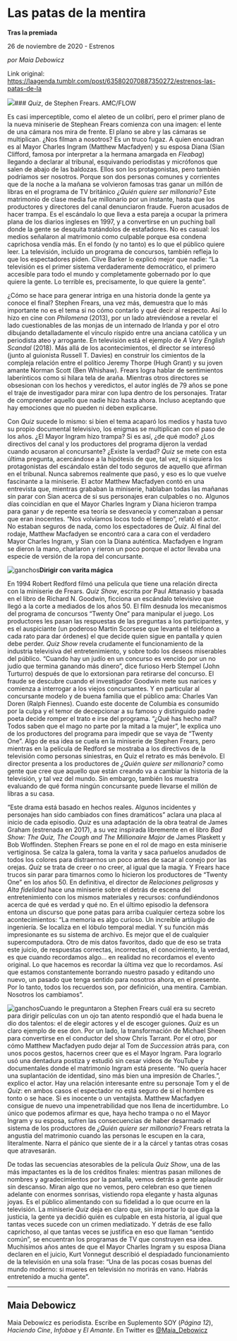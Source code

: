 # Las patas de la mentira

**Tras la premiada**

26 de noviembre de 2020 - Estrenos

_por Maia Debowicz_

Link original: https://laagenda.tumblr.com/post/635802070887350272/estrenos-las-patas-de-la

![](https://64.media.tumblr.com/639549cc0332c97bebc007a53957ccd9/d83bec0f9a9455c4-07/s500x750/81523a03101f6a51c5b009df1ade0106ec8554c0.jpg)### *Quiz*, de Stephen Frears. AMC/FLOW


Es casi imperceptible, como el aleteo de un colibrí, pero el primer plano de la nueva miniserie de Stephean Frears comienza con una imagen: el lente de una cámara nos mira de frente. El plano se abre y las cámaras se multiplican. ¿Nos filman a nosotros? Es un truco fugaz. A quien encuadran es al Mayor Charles Ingram (Matthew Macfadyen) y su esposa Diana (Sian Clifford, famosa por interpretar a la hermana amargada en *Fleabag*) llegando a declarar al tribunal, esquivando periodistas y micrófonos que salen de abajo de las baldozas. Ellos son los protagonistas, pero también podríamos ser nosotros. Porque son dos personas comunes y corrientes que de la noche a la mañana se volvieron famosas tras ganar un millón de libras en el programa de TV británico *¿Quién quiere ser millonario?* Este matrimonio de clase media fue millonario por un instante, hasta que los productores y directores del canal denunciaron fraude. Fueron acusados de hacer trampa. Es el escándalo lo que lleva a esta pareja a ocupar la primera plana de los diarios ingleses en 1997, y a convertirse en un puching ball donde la gente se desquita tratándolos de estafadores. No es casual: los medios señalaron al matrimonio como culpable porque esa condena caprichosa vendía más. En el fondo (y no tanto) es lo que el público quiere leer. La televisión, incluido un programa de concursos, también refleja lo que los espectadores piden. Clive Barker lo explicó mejor que nadie: “La televisión es el primer sistema verdaderamente democrático, el primero accesible para todo el mundo y completamente gobernado por lo que quiere la gente. Lo terrible es, precisamente, lo que quiere la gente”.

¿Cómo se hace para generar intriga en una historia donde la gente ya conoce el final? Stephen Frears, una vez más, demuestra que lo más importante no es el tema si no cómo contarlo y qué decir al respecto. Así lo hizo en cine con *Philomena* (2013), por un lado atreviéndose a revelar el lado cuestionables de las monjas de un internado de Irlanda y por el otro dibujando detalladamente el vínculo ríspido entre una anciana católica y un periodista ateo y arrogante. En televisión está el ejemplo de *A Very English Scandal* (2018). Más allá de los acontecimientos, el director se interesó (junto al guionista Russell T. Davies) en construir los cimientos de la compleja relación entre el político Jeremy Thorpe (Hugh Grant) y su joven amante Norman Scott (Ben Whishaw). Frears logra hablar de sentimientos laberínticos como si hilara tela de araña. Mientras otros directores se obsesionan con los hechos y veredictos, el autor inglés de 79 años se pone el traje de investigador para mirar con lupa dentro de los personajes. Tratar de comprender aquello que nadie hizo hasta ahora. Incluso aceptando que hay emociones que no pueden ni deben explicarse.

Con *Quiz* sucede lo mismo: si bien el tema acaparó los medios y hasta tuvo su propio documental televisivo, los enigmas se multiplican con el paso de los años. ¿El Mayor Ingram hizo trampa? Si es así, ¿de qué modo? ¿Los directivos del canal y los productores del programa dijeron la verdad cuando acusaron al concursante? ¿Existe la verdad? *Quiz* se mete con esta última pregunta, acercándose a la hipótesis de que, tal vez, ni siquiera los protagonistas del escándalo están del todo seguros de aquello que afirman en el tribunal. Nunca sabremos realmente que pasó, y eso es lo que vuelve fascinante a la miniserie. El actor Matthew Macfadyen contó en una entrevista que, mientras grababan la miniserie, hablaban todas las mañanas sin parar con Sian acerca de si sus personajes eran culpables o no. Algunos días coincidían en que el Mayor Charles Ingram y Diana hicieron trampa para ganar y de repente esa teoría se desvanecía y comenzaban a pensar que eran inocentes. “Nos volvíamos locos todo el tiempo”, relató el actor. No estaban seguros de nada, como los espectadores de *Quiz*. Al final del rodaje, Matthew Macfadyen se encontró cara a cara con el verdadero Mayor Charles Ingram, y Sian con la Diana auténtica. Macfadyen e Ingram se dieron la mano, charlaron y rieron un poco porque el actor llevaba una especie de versión de la ropa del concursante. 

![ganchos](https://64.media.tumblr.com/cb095db18bb68dc6b06d42343033ae1d/d83bec0f9a9455c4-29/s500x750/9e8af74c6741bb54208485282d644389cbb5f682.jpg)**Dirigir con varita mágica**

En 1994 Robert Redford filmó una película que tiene una relación directa con la miniserie de Frears. *Quiz Show*, escrita por Paul Attanasio y basada en el libro de Richard N. Goodwin, ficciona un escándalo televisivo que llegó a la corte a mediados de los años 50. El film desnuda los mecanismos del programa de concursos “Twenty One” para manipular el juego. Los productores les pasan las respuestas de las preguntas a los participantes, y es el auspiciante (un poderoso Martin Scorsese que levanta el teléfono a cada rato para dar órdenes) el que decide quien sigue en pantalla y quien debe perder. *Quiz Show* revela crudamente el funcionamiento de la industria televisiva del entretenimiento, y sobre todo los deseos miserables del público. “Cuando hay un judío en un concurso es vencido por un no judío que termina ganando más dinero”, dice furioso Herb Stempel (John Turturro) después de que lo extorsionan para retirarse del concurso. El fraude se descubre cuando el investigador Goodwin mete sus narices y comienza a interrogar a los viejos concursantes. Y en particular al concursante modelo y de buena familia que el público ama: Charles Van Doren (Ralph Fiennes). Cuando este docente de Columbia es consumido por la culpa y el temor de decepcionar a su famoso y distinguido padre poeta decide romper el trato e irse del programa. “¿Qué has hecho mal? Todos saben que el mago no parte por la mitad a la mujer”, le explica uno de los productores del programa para impedir que se vaya de “Twenty One”. Algo de esa idea se cuela en la miniserie de Stephen Frears, pero mientras en la película de Redford se mostraba a los directivos de la televisión como personas siniestras, en Quiz el retrato es más benévolo. El director presenta a los productores de *¿Quién quiere ser millonario?* como gente que cree que aquello que están creando va a cambiar la historia de la televisión, y tal vez del mundo. Sin embargo, también los muestra evaluando de qué forma ningún concursante puede llevarse el millón de libras a su casa. 

“Este drama está basado en hechos reales. Algunos incidentes y personajes han sido cambiados con fines dramáticos” aclara una placa al inicio de cada episodio. *Quiz* es una adaptación de la obra teatral de James Graham (estrenada en 2017), a su vez inspirada libremente en el libro *Bad Show: The Quiz, The Cough and The Millionaire Major* de James Plaskett y Bob Woffinden. Stephen Frears se pone en el rol de mago en esta miniserie vertiginosa. Se calza la galera, toma la varita y saca pañuelos anudados de todos los colores para distraernos un poco antes de sacar al conejo por las orejas. *Quiz* se trata de creer o no creer, al igual que la magia. Y Frears hace trucos sin parar para timarnos como lo hicieron los productores de “Twenty One” en los años 50. En definitiva, el director de *Relaciones peligrosas* y *Alta fidelidad* hace una miniserie sobre el detrás de escena del entretenimiento con los mismos materiales y recursos: confundiéndonos acerca de qué es verdad y qué no. En el último episodio la defensora entona un discurso que pone patas para arriba cualquier certeza sobre los acontecimientos: “La memoria es algo curioso. Un increíble artilugio de ingeniería. Se localiza en el lóbulo temporal medial. Y su función más impresionante es su sistema de archivo. Es mejor que el de cualquier supercomputadora. Otro de mis datos favoritos, dado que de eso se trata este juicio, de respuestas correctas, incorrectas, el conocimiento, la verdad, es que cuando recordamos algo… en realidad no recordamos el evento original. Lo que hacemos es recordar la última vez que lo recordamos. Así que estamos constantemente borrando nuestro pasado y editando uno nuevo, un pasado que tenga sentido para nosotros ahora, en el presente. Por lo tanto, todos los recuerdos son, por definición, una mentira. Cambian. Nosotros los cambiamos”. 

![ganchos](https://64.media.tumblr.com/427a6bb4a79843f3287eb3963bc7730c/d83bec0f9a9455c4-0d/s500x750/bbceae61907f8d732108e8739a0029daf9632b01.jpg)Cuando le preguntaron a Stephen Frears cuál era su secreto para dirigir películas con un ojo tan atento respondió que el hada buena le dio dos talentos: el de elegir actores y el de escoger guiones. *Quiz* es un claro ejemplo de ese don. Por un lado, la transformación de Michael Sheen para convertirse en el conductor del show Chris Tarrant. Por el otro, por cómo Matthew Macfadyen pudo dejar al Tom de *Succession* atrás para, con unos pocos gestos, hacernos creer que es el Mayor Ingram. Para lograrlo usó una dentadura postiza y estudió sin cesar videos de YouTube y documentales donde el matrimonio Ingram está presente. “No quería hacer una suplantación de identidad, sino más bien una impresión de Charles.”, explico el actor. Hay una relación interesante entre su personaje Tom y el de *Quiz*: en ambos casos el espectador no está seguro de si el hombre es tonto o se hace. Si es inocente o un ventajista. Matthew Macfadyen consigue de nuevo una impenetrabilidad que nos llena de incertidumbre. Lo único que podemos afirmar es que, haya hecho trampa o no el Mayor Ingram y su esposa, sufren las consecuencias de haber desarmado el sistema de los productores de *¿Quién quiere ser millonario?* Frears retrata la angustia del matrimonio cuando las personas le escupen en la cara, literalmente. Narra el pánico que siente de ir a la cárcel y tantas otras cosas que atravesarán. 

De todas las secuencias atesorables de la película *Quiz Show*, una de las más impactantes es la de los créditos finales: mientras pasan millones de nombres y agradecimientos por la pantalla, vemos detrás a gente aplaudir sin descanso. Miran algo que no vemos, pero celebran eso que tienen adelante con enormes sonrisas, vistiendo ropa elegante y hasta algunas joyas. Es el público alimentando con su fidelidad a lo que ocurre en la televisión. La miniserie *Quiz* deja en claro que, sin importar lo que diga la justicia, la gente ya decidió quién es culpable en esta historia, al igual que tantas veces sucede con un crimen mediatizado. Y detrás de ese fallo caprichoso, al que tantas veces se justifica en eso que llaman “sentido común”, se encuentran los programas de TV que construyen esa idea. Muchísimos años antes de que el Mayor Charles Ingram y su esposa Diana declaren en el juicio, Kurt Vonnegut describió el despiadado funcionamiento de la televisión en una sola frase: “Una de las pocas cosas buenas del mundo moderno: si mueres en televisión no morirás en vano. Habrás entretenido a mucha gente”. 

  




---

 Maia Debowicz
--------------

 Maia Debowicz es periodista. Escribe en Suplemento SOY (*Página 12*), *Haciendo Cine*, *Infobae* y *El Amante*. En Twitter es [@Maia\_Debowicz](https://twitter.com/Maia_Debowicz?lang=es%E2%80%9D%0D%0Atarget=) 

